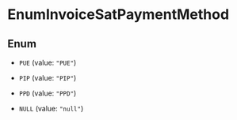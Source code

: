 

# EnumInvoiceSatPaymentMethod

## Enum


* `PUE` (value: `"PUE"`)

* `PIP` (value: `"PIP"`)

* `PPD` (value: `"PPD"`)

* `NULL` (value: `"null"`)



